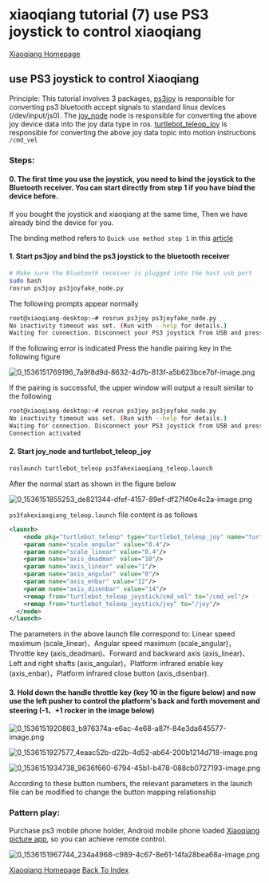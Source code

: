 # xiaoqiang tutorial (7) use PS3 joystick to control xiaoqiang<br>
[Xiaoqiang Homepage](https://www.bwbot.org/en/products/xiaoqiang-4-pro)

## use PS3 joystick to control Xiaoqiang

Principle: This tutorial involves 3 packages, [ps3joy](http://wiki.ros.org/ps3joy) is responsible for converting ps3 bluetooth accept signals to standard linux devices (/dev/input/js0). The [joy_node](http://wiki.ros.org/joy) node is responsible for converting the above joy device data into the joy data type in ros. [turtlebot_teleop_joy](http://wiki.ros.org/turtlebot_teleop) is responsible for converting the above joy data topic into motion instructions `/cmd_vel`

### Steps:

#### 0. The first time you use the joystick, you need to bind the joystick to the Bluetooth receiver. You can start directly from step 1 if you have bind the device before.

If you bought the joystick and xiaoqiang at the same time, Then we have already bind the device for you.

The binding method refers to `Quick use method step 1` in this [article](https://community.bwbot.org/topic/619)

#### 1. Start ps3joy and bind the ps3 joystick to the bluetooth receiver

```bash
# Make sure the Bluetooth receiver is plugged into the host usb port
sudo bash
rosrun ps3joy ps3joyfake_node.py
```

The following prompts appear normally

```bash
root@xiaoqiang-desktop:~# rosrun ps3joy ps3joyfake_node.py 
No inactivity timeout was set. (Run with --help for details.)
Waiting for connection. Disconnect your PS3 joystick from USB and press the pairing button.
```

If the following error is indicated Press the handle pairing key in the following figure

![0_1536151769196_7a9f8d9d-8632-4d7b-813f-a5b623bce7bf-image.png](http://community.bwbot.org/assets/uploads/files/1536151771045-7a9f%608d9d-8632-4d7b-813f-a5b623bce7bf-image.png) 

If the pairing is successful, the upper window will output a result similar to the following

```bash
root@xiaoqiang-desktop:~# rosrun ps3joy ps3joyfake_node.py 
No inactivity timeout was set. (Run with --help for details.)
Waiting for connection. Disconnect your PS3 joystick from USB and press the pairing button.
Connection activated
```

#### 2. Start joy_node and turtlebot_teleop_joy

```bash
roslaunch turtlebot_teleop ps3fakexiaoqiang_teleop.launch
```

After the normal start as shown in the figure below

![0_1536151855253_de821344-dfef-4157-89ef-df27f40e4c2a-image.png](http://community.bwbot.org/assets/uploads/files/1536151857118-de821344-dfef-4157-89ef-df27f40e4c2a-image-resized.png) 

`ps3fakexiaoqiang_teleop.launch` file content is as follows

```xml
<launch>
    <node pkg="turtlebot_teleop" type="turtlebot_teleop_joy" name="turtlebot_teleop_joystick">
    <param name="scale_angular" value="0.4"/>
    <param name="scale_linear" value="0.4"/>
    <param name="axis_deadman" value="10"/>
    <param name="axis_linear" value="1"/>
    <param name="axis_angular" value="0"/>
    <param name="axis_enbar" value="12"/>
    <param name="axis_disenbar" value="14"/>
    <remap from="turtlebot_teleop_joystick/cmd_vel" to="/cmd_vel"/>
    <remap from="turtlebot_teleop_joystick/joy" to="/joy"/>
  </node>
</launch>
```

The parameters in the above launch file correspond to: Linear speed maximum (scale_linear)、Angular speed maximum (scale_angular)，Throttle key (axis_deadman)、Forward and backward axis (axis_linear)、Left and right shafts (axis_angular)，Platform infrared enable key (axis_enbar)，Platform infrared close button (axis_disenbar). 

#### 3. Hold down the handle throttle key (key 10 in the figure below) and now use the left pusher to control the platform's back and forth movement and steering (-1、+1 rocker in the image below)

![0_1536151920863_b976374a-e6ac-4e68-a87f-84e3da645577-image.png](http://community.bwbot.org/assets/uploads/files/1536151922731-b976374a-e6ac-4e68-a87f-84e3da645577-image.png) 

![0_1536151927577_4eaac52b-d22b-4d52-ab64-200b1214d718-image.png](http://community.bwbot.org/assets/uploads/files/1536151929446-4eaac52b-d22b-4d52-ab64-200b1214d718-image.png) 

![0_1536151934738_9636f660-6794-45b1-b478-088cb0727193-image.png](http://community.bwbot.org/assets/uploads/files/1536151936562-9636f660-6794-45b1-b478-088cb0727193-image.png) 

According to these button numbers, the relevant parameters in the launch file can be modified to change the button mapping relationship

### Pattern play:

Purchase ps3 mobile phone holder, Android mobile phone loaded [Xiaoqiang picture app](http://community.bwbot.org/uploads/files/1487658205402-xiaoqiang-no-control.apk), so you can achieve remote control.

![0_1536151967744_234a4968-c989-4c67-8e61-14fa28bea68a-image.png](http://community.bwbot.org/assets/uploads/files/1536151969677-234a4968-c989-4c67-8e61-14fa28bea68a-image-resized.png)

[Xiaoqiang Homepage](https://www.bwbot.org/en/products/xiaoqiang-4-pro)
[Back To Index](https://community.bwbot.org/topic/617)
